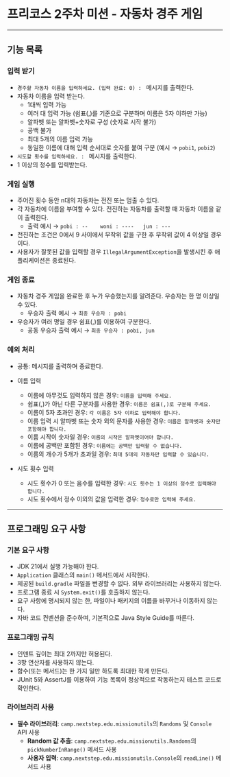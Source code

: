 # 프리코스 2주차 미션 - 자동차 경주 게임

***

## 기능 목록

### 입력 받기
- `경주할 자동차 이름을 입력하세요. (입력 완료: 0) : ` 메시지를 출력한다.
- 자동차 이름을 입력 받는다.
  - 1대씩 입력 가능
  - 여러 대 입력 가능 (쉼표(,)를 기준으로 구분하며 이름은 5자 이하만 가능)
  - 알파벳 또는 알파벳+숫자로 구성 (숫자로 시작 불가)
  - 공백 불가
  - 최대 5개의 이름 입력 가능
  - 동일한 이름에 대해 입력 순서대로 숫자를 붙여 구분 (예시 → `pobi1`, `pobi2`)
- `시도할 횟수를 입력하세요. : ` 메시지를 출력한다.
- 1 이상의 정수를 입력받는다.

### 게임 실행
- 주어진 횟수 동안 n대의 자동차는 전진 또는 멈출 수 있다.
- 각 자동차에 이름을 부여할 수 있다. 전진하는 자동차를 출력할 때 자동차 이름을 같이 출력한다.
  - 출력 예시 → `pobi : --    woni : ----   jun : ---`
- 전진하는 조건은 0에서 9 사이에서 무작위 값을 구한 후 무작위 값이 4 이상일 경우이다.
- 사용자가 잘못된 값을 입력할 경우 `IllegalArgumentException`을 발생시킨 후 애플리케이션은 종료된다.

### 게임 종료
- 자동차 경주 게임을 완료한 후 누가 우승했는지를 알려준다. 우승자는 한 명 이상일 수 있다.
  - 우승자 출력 예시 → `최종 우승자 : pobi`
- 우승자가 여러 명일 경우 쉼표(,)를 이용하여 구분한다.
  - 공동 우승자 출력 예시 → `최종 우승자 : pobi, jun`

### 예외 처리
- 공통: 메시지를 출력하며 종료한다.
- 이름 입력
  - 이름에 아무것도 입력하지 않은 경우: `이름을 입력해 주세요.`
  - 쉼표(,)가 아닌 다른 구분자를 사용한 경우: `이름은 쉼표(,)로 구분해 주세요.`
  - 이름이 5자 초과인 경우: `각 이름은 5자 이하로 입력해야 합니다.`
  - 이름 입력 시 알파벳 또는 숫자 외의 문자를 사용한 경우: `이름은 알파벳과 숫자만 포함해야 합니다.`
  - 이름 시작이 숫자일 경우: `이름의 시작은 알파벳이어야 합니다.`
  - 이름에 공백만 포함된 경우: `이름에는 공백만 입력할 수 없습니다.`
  - 이름의 개수가 5개가 초과일 경우: `최대 5대의 자동차만 입력할 수 있습니다.`

- 시도 횟수 입력
  - 시도 횟수가 0 또는 음수를 입력한 경우: `시도 횟수는 1 이상의 정수로 입력해야 합니다.`
  - 시도 횟수에서 정수 이외의 값을 입력한 경우: `정수로만 입력해 주세요.`

***

## 프로그래밍 요구 사항
### 기본 요구 사항
- JDK 21에서 실행 가능해야 한다.
- `Application` 클래스의 `main()` 메서드에서 시작한다.
- 제공된 `build.gradle` 파일을 변경할 수 없다. 외부 라이브러리는 사용하지 않는다.
- 프로그램 종료 시 `System.exit()`를 호출하지 않는다.
- 요구 사항에 명시되지 않는 한, 파일이나 패키지의 이름을 바꾸거나 이동하지 않는다.
- 자바 코드 컨벤션을 준수하며, 기본적으로 Java Style Guide를 따른다.

### 프로그래밍 규칙
- 인덴트 깊이는 최대 2까지만 허용된다.
- 3항 연산자를 사용하지 않는다.
- 함수(또는 메서드)는 한 가지 일만 하도록 최대한 작게 만든다.
- JUnit 5와 AssertJ를 이용하여 기능 목록이 정상적으로 작동하는지 테스트 코드로 확인한다.

### 라이브러리 사용
- **필수 라이브러리**: `camp.nextstep.edu.missionutils`의 `Randoms` 및 `Console` API 사용
  - **Random 값 추출**: `camp.nextstep.edu.missionutils.Randoms`의 `pickNumberInRange()` 메서드 사용
  - **사용자 입력**: `camp.nextstep.edu.missionutils.Console`의 `readLine()` 메서드 사용

